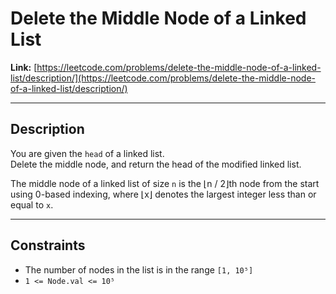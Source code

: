 # Delete the Middle Node of a Linked List

**Link:** [https://leetcode.com/problems/delete-the-middle-node-of-a-linked-list/description/](https://leetcode.com/problems/delete-the-middle-node-of-a-linked-list/description/)

---

## Description

You are given the `head` of a linked list.  
Delete the middle node, and return the head of the modified linked list.

The middle node of a linked list of size `n` is the ⌊n / 2⌋th node from the start using 0-based indexing, where ⌊x⌋ denotes the largest integer less than or equal to `x`.

---

## Constraints

- The number of nodes in the list is in the range `[1, 10⁵]`  
- `1 <= Node.val <= 10⁵`
